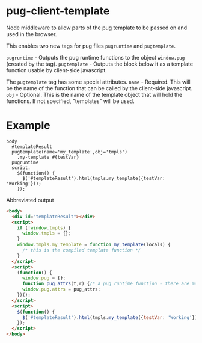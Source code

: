 # pug-client-template
Node middleware to allow parts of the pug template to be passed on and used in the browser.

This enables two new tags for pug files `pugruntime` and `pugtemplate`.

`pugruntime` - Outputs the pug runtime functions to the object `window.pug` (created by the tag).
`pugtemplate` - Outputs the block below it as a template function usable by client-side javascript.

The `pugtemplate` tag has some special attributes.
`name` - Required. This will be the name of the function that can be called by the client-side javascript.
`obj` - Optional. This is the name of the template object that will hold the functions.  If not specified, "templates" will be used.

# Example
```pug
body
  #templateResult
  pugtemplate(name='my_template',obj='tmpls')
    .my-template #{testVar}
  pugruntime
  script.
    $(function() {
      $('#templateResult').html(tmpls.my_template({testVar: 'Working'}));
    });
```
Abbreviated output
```html
<body>
  <div id="templateResult"></div>
  <script>
    if (!window.tmpls) {
      window.tmpls = {};
    }
    window.tmpls.my_template = function my_template(locals) {
      /* this is the compiled template function */
    }
  </script>
  <script>
    (function() {
      window.pug = {};
      function pug_attrs(t,r) {/* a pug runtime function - there are more than one */}
      window.pug.attrs = pug_attrs;
    })();
  </script>
  <script>
    $(function() {
      $('#templateResult').html(tmpls.my_template({testVar: 'Working'}));
    });
  </script>
</body>
```